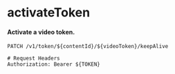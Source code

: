 activateToken
===========

#### Activate a video token.

```http
PATCH /v1/token/${contentId}/${videoToken}/keepAlive

# Request Headers
Authorization: Bearer ${TOKEN}
```